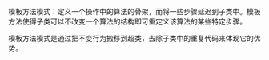 模板方法模式：定义一个操作中的算法的骨架，而将一些步骤延迟到子类中。模板方法使得子类可以不改变一个算法的结构即可重定义该算法的某些特定步骤。


模板方法模式是通过把不变行为搬移到超类，去除子类中的重复代码来体现它的优势。
